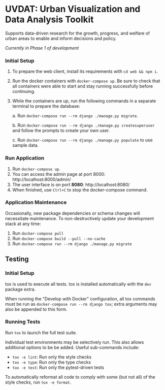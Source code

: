 # UVDAT: Urban Visualization and Data Analysis Toolkit

Supports data-driven research for the growth, progress, and welfare of urban areas to enable and inform decisions and policy.

_Currently in Phase 1 of development_

### Initial Setup
1. To prepare the web client, install its requirements with `cd web && npm i`.
2. Run the docker containers with `docker-compose up`. Be sure to check that all containers were able to start and stay running successfully before continuing.
3. While the containers are up, run the following commands in a separate terminal to prepare the database:

   a. Run `docker-compose run --rm django ./manage.py migrate`.

   b. Run `docker-compose run --rm django ./manage.py createsuperuser`
     and follow the prompts to create your own user.

   c. Run `docker-compose run --rm django ./manage.py populate` to use sample data.

### Run Application
1. Run `docker-compose up`.
2. You can access the admin page at port 8000: http://localhost:8000/admin/
3. The user interface is on port **8080**: http://localhost:8080/
4. When finished, use `Ctrl+C` to stop the docker-compose command.

### Application Maintenance
Occasionally, new package dependencies or schema changes will necessitate
maintenance. To non-destructively update your development stack at any time:
1. Run `docker-compose pull`
2. Run `docker-compose build --pull --no-cache`
3. Run `docker-compose run --rm django ./manage.py migrate`

## Testing
### Initial Setup
tox is used to execute all tests.
tox is installed automatically with the `dev` package extra.

When running the "Develop with Docker" configuration, all tox commands must be run as
`docker-compose run --rm django tox`; extra arguments may also be appended to this form.

### Running Tests
Run `tox` to launch the full test suite.

Individual test environments may be selectively run.
This also allows additional options to be be added.
Useful sub-commands include:
* `tox -e lint`: Run only the style checks
* `tox -e type`: Run only the type checks
* `tox -e test`: Run only the pytest-driven tests

To automatically reformat all code to comply with
some (but not all) of the style checks, run `tox -e format`.

